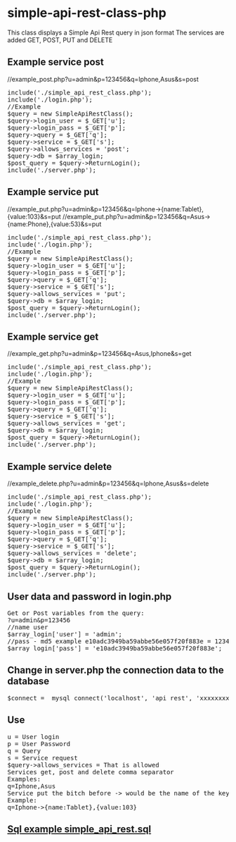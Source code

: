 # simple-api-rest-class-php
This class displays a Simple Api Rest query in json format
The services are added GET, POST, PUT and DELETE

<h2>Example service post</h2>
//example_post.php?u=admin&p=123456&q=Iphone,Asus&s=post

<pre>
include('./simple_api_rest_class.php');
include('./login.php');
//Example
$query = new SimpleApiRestClass();
$query->login_user = $_GET['u'];
$query->login_pass = $_GET['p'];
$query->query = $_GET['q'];
$query->service = $_GET['s'];
$query->allows_services = 'post';
$query->db = $array_login;
$post_query = $query->ReturnLogin();
include('./server.php');
</pre>

<h2>Example service put</h2>
//example_put.php?u=admin&p=123456&q=Iphone->{name:Tablet},{value:103}&s=put
//example_put.php?u=admin&p=123456&q=Asus->{name:Phone},{value:53}&s=put

<pre>
include('./simple_api_rest_class.php');
include('./login.php');
//Example
$query = new SimpleApiRestClass();
$query->login_user = $_GET['u'];
$query->login_pass = $_GET['p'];
$query->query = $_GET['q'];
$query->service = $_GET['s'];
$query->allows_services = 'put';
$query->db = $array_login;
$post_query = $query->ReturnLogin();
include('./server.php');
</pre>

<h2>Example service get</h2>
//example_get.php?u=admin&p=123456&q=Asus,Iphone&s=get

<pre>
include('./simple_api_rest_class.php');
include('./login.php');
//Example
$query = new SimpleApiRestClass();
$query->login_user = $_GET['u'];
$query->login_pass = $_GET['p'];
$query->query = $_GET['q'];
$query->service = $_GET['s'];
$query->allows_services = 'get';
$query->db = $array_login;
$post_query = $query->ReturnLogin();
include('./server.php');
</pre>

<h2>Example service delete</h2>
//example_delete.php?u=admin&p=123456&q=Iphone,Asus&s=delete

<pre>
include('./simple_api_rest_class.php');
include('./login.php');
//Example
$query = new SimpleApiRestClass();
$query->login_user = $_GET['u'];
$query->login_pass = $_GET['p'];
$query->query = $_GET['q'];
$query->service = $_GET['s'];
$query->allows_services = 'delete';
$query->db = $array_login;
$post_query = $query->ReturnLogin();
include('./server.php');
</pre>

<h2>User data and password in login.php</h2>
<pre>
Get or Post variables from the query:
?u=admin&p=123456
//name user
$array_login['user'] = 'admin';
//pass - md5 example e10adc3949ba59abbe56e057f20f883e = 123456
$array_login['pass'] = 'e10adc3949ba59abbe56e057f20f883e';
</pre>
<h2>Change in server.php the connection data to the database</h2>
<pre>
$connect =  mysql_connect('localhost', 'api_rest', 'xxxxxxxx');
</pre>
<h2>Use</h2>
<pre>
u = User login 
p = User Password
q = Query
s = Service request
$query->allows_services = That is allowed
Services get, post and delete comma separator
Examples:
q=Iphone,Asus
Service put the bitch before -> would be the name of the key and update {object name:object value}
Example:
q=Iphone->{name:Tablet},{value:103}
</pre>

<h2><a href="https://github.com/jschaves/simple-api-rest-class-php/blob/master/simple_api_rest.sql">Sql example simple_api_rest.sql</a></h2>

